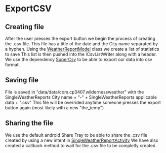 # ExportCSV

## Creating file
After the user presses the export button we begin the process of creating the .csv file. This file has a title of the date and the City name separated by a hyphen.
Using the [WeatherReportModel](WeatherReportModel.java) class we create a list of statistics to save
This list is then pushed into the ICsvListWriter along with a header.
We use the dependency [SuperCsv](http://super-csv.github.io/super-csv/) to be able to export our data into csv format.


## Saving file
File is saved in "data/data/com.cp3407.wildernessweather" with the SingleWeatherReports City name + "-" + SingleWeatherReports applicable data + ".csv"
This file will be overrided anytime someone presses the export button again (most likely with a new "the_temp")

## Sharing the file
We use the default android Share Tray to be able to share the .csv file created by using a new intent in [SingleWeatherReportActivity](SingleWeatherReportActivity.java)
We have also created a callback method to wait for the .csv file to be completly created.

